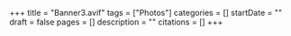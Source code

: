 +++
title = "Banner3.avif"
tags = ["Photos"]
categories = []
startDate = ""
draft = false
pages = []
description = ""
citations = []
+++
